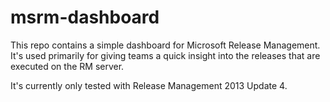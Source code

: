 # msrm-dashboard
This repo contains a simple dashboard for Microsoft Release Management. It's used primarily for giving teams a quick insight into the releases that are executed on the RM server. 

It's currently only tested with Release Management 2013 Update 4.

